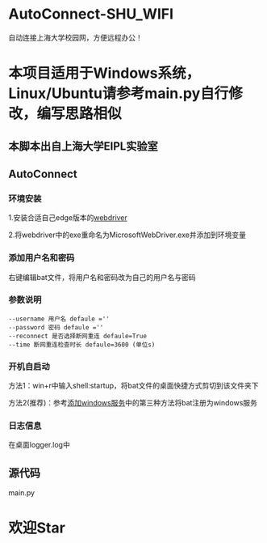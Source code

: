 # AutoConnect-SHU_WIFI
自动连接上海大学校园网，方便远程办公！

# 本项目适用于Windows系统，Linux/Ubuntu请参考main.py自行修改，编写思路相似

## 本脚本出自上海大学EIPL实验室

## AutoConnect
### 环境安装
1.安装合适自己edge版本的[webdriver](https://developer.microsoft.com/zh-cn/microsoft-edge/tools/webdriver/)

2.将webdriver中的exe重命名为MicrosoftWebDriver.exe并添加到环境变量

### 添加用户名和密码
右键编辑bat文件，将用户名和密码改为自己的用户名与密码

### 参数说明
```shell
--username 用户名 defaule =''
--password 密码 defaule =''
--reconnect 是否选择断网重连 defaule=True
--time 断网重连检查时长 defaule=3600 (单位s)
```

### 开机自启动
方法1：win+r中输入shell:startup，将bat文件的桌面快捷方式剪切到该文件夹下

方法2(推荐)：参考[添加windows服务](https://blog.csdn.net/weixin_46560589/article/details/127734836)中的第三种方法将bat注册为windows服务

### 日志信息
在桌面logger.log中

## 源代码
main.py

# 欢迎Star
